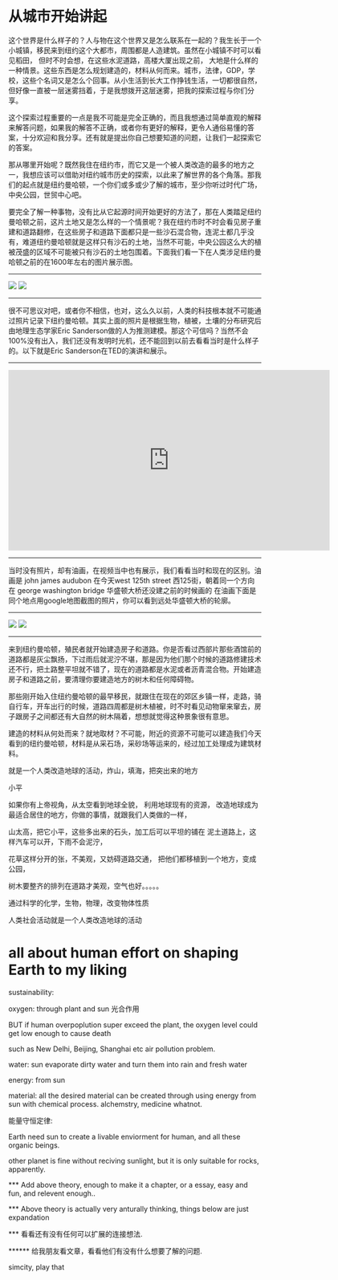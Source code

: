 # 从城市开始讲起

这个世界是什么样子的？人与物在这个世界又是怎么联系在一起的？我生长于一个小城镇，移民来到纽约这个大都市，周围都是人造建筑。虽然在小城镇不时可以看见稻田， 但时不时会想，在这些水泥道路，高楼大厦出现之前， 大地是什么样的一种情景。这些东西是怎么规划建造的，材料从何而来。城市，法律，GDP，学校，这些个名词又是怎么个回事。从小生活到长大工作挣钱生活，一切都很自然，但好像一直被一层迷雾挡着，于是我想拨开这层迷雾，把我的探索过程与你们分享。

这个探索过程重要的一点是我不可能是完全正确的，而且我想通过简单直观的解释来解答问题，如果我的解答不正确，或者你有更好的解释，更令人通俗易懂的答案，十分欢迎和我分享。还有就是提出你自己想要知道的问题，让我们一起探索它的答案。

那从哪里开始呢？既然我住在纽约市，而它又是一个被人类改造的最多的地方之一，我想应该可以借助对纽约城市历史的探索，以此来了解世界的各个角落。那我们的起点就是纽约曼哈顿，一个你们或多或少了解的城市，至少你听过时代广场，中央公园，世贸中心吧。

要完全了解一种事物，没有比从它起源时间开始更好的方法了，那在人类踏足纽约曼哈顿之前，这片土地又是怎么样的一个情景呢？我在纽约市时不时会看见房子重建和道路翻修，在这些房子和道路下面都只是一些沙石混合物，连泥土都几乎没有，难道纽约曼哈顿就是这样只有沙石的土地，当然不可能，中央公园这么大的植被茂盛的区域不可能被只有沙石的土地包围着。下面我们看一下在人类涉足纽约曼哈顿之前的在1600年左右的图片展示图。

***

<img src="/assets/image/world/manhattan_sidebyside.jpg" />
<img src="/assets/image/world/manhattan_halfandhalf.jpg" />

***

很不可思议对吧，或者你不相信，也对，这么久以前，人类的科技根本就不可能通过照片记录下纽约曼哈顿。其实上面的照片是根据生物，植被，土壤的分布研究后由地理生态学家Eric Sanderson做的人为推测建模。那这个可信吗？当然不会100%没有出入，我们还没有发明时光机，还不能回到以前去看看当时是什么样子的。以下就是Eric Sanderson在TED的演讲和展示。

***

<iframe src="https://embed.ted.com/talks/eric_sanderson_pictures_new_york_before_the_city" width="640" height="360" frameborder="0" scrolling="no" webkitAllowFullScreen mozallowfullscreen allowFullScreen></iframe>

***

当时没有照片，却有油画，在视频当中也有展示，我们看看当时和现在的区别。油画是 john james audubon 在今天west 125th street 西125街，朝着同一个方向在 george washington bridge 华盛顿大桥还没建之前的时候画的 在油画下面是同个地点用google地图截图的照片，你可以看到远处华盛顿大桥的轮廓。

***

<img src="/assets/image/world/125th_when_bridge_not_there_yet.png" />
<img src="/assets/image/world/Piers_Google Maps.png" />

***

来到纽约曼哈顿，殖民者就开始建造房子和道路。你是否看过西部片那些酒馆前的道路都是灰尘飘扬，下过雨后就泥泞不堪，那是因为他们那个时候的道路修建技术还不行，把土路整平坦就不错了，现在的道路都是水泥或者沥青混合物。开始建造房子和道路之前，要清理你要建造地方的树木和任何障碍物。

那些刚开始入住纽约曼哈顿的最早移民，就跟住在现在的郊区乡镇一样，走路，骑自行车，开车出行的时候，道路四周都是树木植被，时不时看见动物窜来窜去，房子跟房子之间都还有大自然的树木隔着，想想就觉得这种景象很有意思。

建造的材料从何处而来？就地取材？不可能，附近的资源不可能可以建造我们今天看到的纽约曼哈顿，材料是从采石场，采砂场等运来的，经过加工处理成为建筑材料。

就是一个人类改造地球的活动，炸山，填海，把突出来的地方

小平

如果你有上帝视角，从太空看到地球全貌， 利用地球现有的资源， 改造地球成为最适合居住的地方，你做的事情，就跟我们人类做的一样，

山太高，把它小平，这些多出来的石头，加工后可以平坦的铺在 泥土道路上，这样汽车可以开，下雨不会泥泞，

花草这样分开的张，不美观，又妨碍道路交通， 把他们都移植到一个地方，变成公园，

树木要整齐的排列在道路才美观，空气也好。。。。。

通过科学的化学，生物，物理，改变物体性质

人类社会活动就是一个人类改造地球的活动

# all about human effort on shaping Earth to my liking

sustainability:

oxygen: through plant and sun 光合作用

BUT if human overpoplution super exceed the plant, the oxygen level could get low enough to cause death

such as New Delhi, Beijing, Shanghai etc air pollution problem.

water: sun evaporate dirty water and turn them into rain and fresh water

energy: from sun

material: all the desired material can be created through using energy from sun with chemical process. alchemstry, medicine whatnot.

能量守恒定律:

Earth need sun to create a livable enviorment for human, and all these organic beings.

other planet is fine without reciving sunlight, but it is only suitable for rocks, apparently.

*** Add above theory, enough to make it a chapter, or a essay, easy and fun, and relevent enough..

*** Above theory is actually very anturally thinking, things below are just expandation

*** 看看还有没有任何可以扩展的连接想法.

****** 给我朋友看文章，看看他们有没有什么想要了解的问题.

simcity, play that
